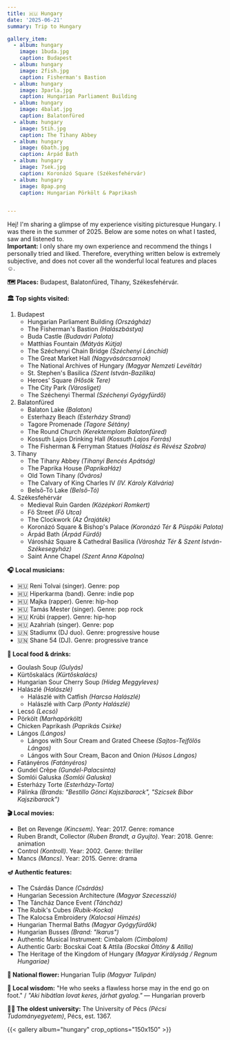 ```yaml
---
title: 🇭🇺 Hungary
date: '2025-06-21'
summary: Trip to Hungary

gallery_item:
  - album: hungary
    image: 1buda.jpg
    caption: Budapest
  - album: hungary
    image: 2fish.jpg
    caption: Fisherman's Bastion
  - album: hungary
    image: 3parla.jpg
    caption: Hungarian Parliament Building
  - album: hungary
    image: 4balat.jpg
    caption: Balatonfüred
  - album: hungary
    image: 5tih.jpg
    caption: The Tihany Abbey
  - album: hungary
    image: 6bath.jpg
    caption: Árpád Bath
  - album: hungary
    image: 7sek.jpg
    caption: Koronázó Square (Székesfehérvár)
  - album: hungary
    image: 8pap.png
    caption: Hungarian Pörkölt & Paprikash


---
```

Hej! I'm sharing a glimpse of my experience visiting picturesque Hungary. I was there in the summer of 2025. Below are some notes on what I tasted, saw and listened to. <br>
<b>Important:</b> I only share my own experience and recommend the things I personally tried and liked. Therefore, everything written below is extremely subjective, and does not cover all the wonderful local features and places ☺️. 

<b>🗺 Places:</b> Budapest, Balatonfüred, Tihany, Székesfehérvár.<br>

<b>🏛 Top sights visited: </b>
1. Budapest
    - Hungarian Parliament Building <i>(Országház)</i>
    - The Fisherman's Bastion <i>(Halászbástya)</i>
    - Buda Castle <i>(Budavári Palota)</i>
    - Matthias Fountain <i>(Mátyás Kútja)</i>
    - The Széchenyi Chain Bridge <i>(Széchenyi Lánchíd)</i>
    - The Great Market Hall <i>(Nagyvásárcsarnok)</i>
    - The National Archives of Hungary <i>(Magyar Nemzeti Levéltár)</i>
    - St. Stephen's Basilica <i>(Szent István-Bazilika)</i>
    - Heroes' Square <i>(Hősök Tere)</i>
    - The City Park <i>(Városliget)</i>
    - The Széchenyi Thermal <i>(Széchenyi Gyógyfürdő)</i>
2. Balatonfüred
    - Balaton Lake <i>(Balaton)</i>
    - Esterhazy Beach <i>(Esterházy Strand)</i>
    - Tagore Promenade <i>(Tagore Sétány)</i>
    - The Round Church <i>(Kerektemplom Balatonfüred)</i>
    - Kossuth Lajos Drinking Hall <i>(Kossuth Lajos Forrás)</i>
    - The Fisherman & Ferryman Statues <i>(Halász és Révész Szobra)</i>
3. Tihany
    - The Tihany Abbey <i>(Tihanyi Bencés Apátság)</i>
    - The Paprika House <i>(PaprikaHáz)</i>
    - Old Town Tihany <i>(Óváros)</i>
    - The Calvary of King Charles IV <i>(IV. Károly Kálvária)</i> 
    - Belső-Tó Lake <i>(Belső-Tó)</i>
4. Székesfehérvár
    - Medieval Ruin Garden <i>(Középkori Romkert)</i>
    - Fő Street <i>(Fő Utca)</i>
    - The Clockwork <i>(Az Órajáték)</i>
    - Koronázó Square & Bishop's Palace <i>(Koronázó Tér & Püspöki Palota)</i>
    - Árpád Bath <i>(Árpád Fürdő)</i>
    - Városház Square & Cathedral Basilica <i>(Városház Tér & Szent István-Székesegyház)</i>
    - Saint Anne Chapel <i>(Szent Anna Kápolna)</i>




<b>🎧 Local musicians: </b>
- 🇭🇺 Reni Tolvai (singer). Genre: pop
- 🇭🇺 Hiperkarma (band). Genre: indie pop
- 🇭🇺 Majka (rapper). Genre: hip-hop
- 🇭🇺 Tamás Mester (singer). Genre: pop rock
- 🇭🇺 Krúbi (rapper). Genre: hip-hop
- 🇭🇺 Azahriah (singer). Genre: pop
- 🇺🇳 Stadiumx (DJ duo). Genre: progressive house
- 🇺🇳 Shane 54 (DJ). Genre: progressive trance



<b>🥘 Local food & drinks: </b>
- Goulash Soup <i>(Gulyás)</i>
- Kürtőskalács <i>(Kürtőskalács)</i>
- Hungarian Sour Cherry Soup <i>(Hideg Meggyleves)</i>
- Halászlé <i>(Halászlé)</i>
    - Halászlé with Catfish <i>(Harcsa Halászlé)</i>
    - Halászlé with Carp <i>(Ponty Halászlé)</i>
- Lecsó <i>(Lecsó)</i>
- Pörkölt <i>(Marhapörkölt)</i>  
- Chicken Paprikash <i>(Paprikás Csirke)</i>  
- Lángos <i>(Lángos)</i>
    - Lángos with Sour Cream and Grated Cheese <i>(Sajtos-Tejfölös Lángos)</i>
    - Lángos with Sour Cream, Bacon and Onion <i>(Húsos Lángos)</i>
- Fatányéros <i>(Fatányéros)</i>
- Gundel Crêpe <i>(Gundel-Palacsinta)</i>
- Somlói Galuska <i>(Somlói Galuska)</i>
- Esterházy Torte <i>(Esterházy-Torta)</i>
- Pálinka <i>(Brands: "Bestillo Gönci Kajszibarack", "Szicsek Bíbor Kajszibarack")</i> 


<b>🎬 Local movies:</b>
- Bet on Revenge <i>(Kincsem)</i>. Year: 2017. Genre: romance
- Ruben Brandt, Collector <i>(Ruben Brandt, a Gyujto)</i>. Year: 2018. Genre: animation
- Control <i>(Kontroll)</i>. Year: 2002. Genre: thriller
- Mancs <i>(Mancs)</i>. Year: 2015. Genre: drama


<b>🪔 Authentic features:</b>
- The Csárdás Dance <i>(Csárdás)</i>
- Hungarian Secession Architecture <i>(Magyar Szecesszió)</i>
- The Táncház Dance Event <i>(Táncház)</i>
- The Rubik's Cubes <i>(Rubik-Kocka)</i>
- The Kalocsa Embroidery <i>(Kalocsai Hímzés)</i>
- Hungarian Thermal Baths <i>(Magyar Gyógyfürdők)</i>
- Hungarian Busses <i>(Brand: "Ikarus")</i>
- Authentic Musical Instrument: Cimbalom <i>(Cimbalom)</i>
- Authentic Garb: Bocskai Coat & Attila <i>(Bocskai Öltöny & Atilla)</i>
- The Heritage of the Kingdom of Hungary <i>(Magyar Királyság / Regnum Hungariae)</i>



<b>💐 National flower: </b> Hungarian Tulip <i>(Magyar Tulipán)</i>


<b>🦉 Local wisdom:</b> "He who seeks a flawless horse may in the end go on foot." / <i>"Aki hibátlan lovat keres, járhat gyalog."</i> — Hungarian proverb


<b>👨‍🎓 The oldest university:</b> The University of Pécs <i>(Pécsi Tudományegyetem)</i>, Pécs, est. 1367.  


{{< gallery album="hungary" crop_options="150x150" >}}
   
   

